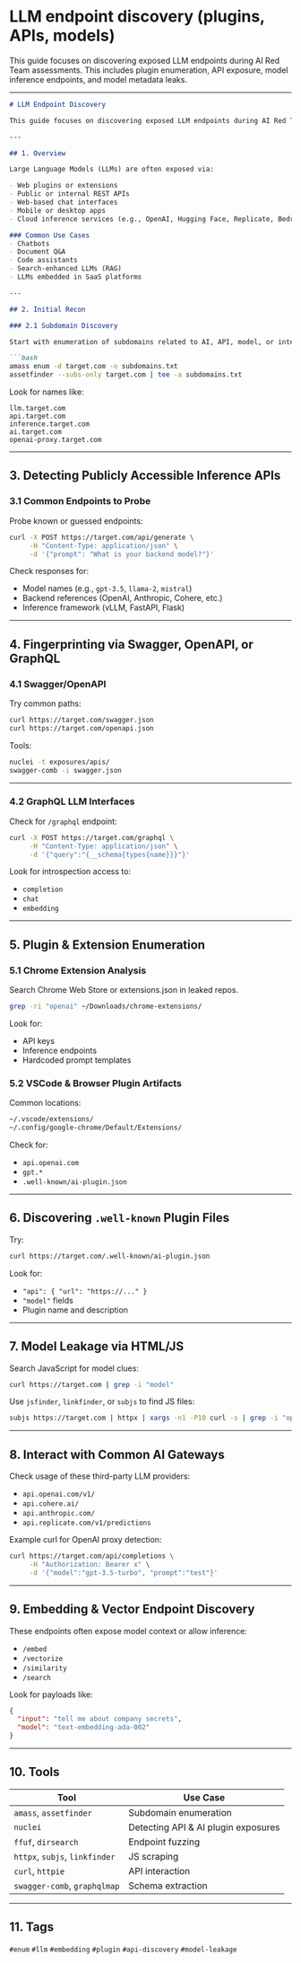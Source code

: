 # LLM endpoint discovery (plugins, APIs, models)
This guide focuses on discovering exposed LLM endpoints during AI Red Team assessments. 
This includes plugin enumeration, API exposure, model inference endpoints, and model metadata leaks.

---

````markdown
# LLM Endpoint Discovery

This guide focuses on discovering exposed LLM endpoints during AI Red Team assessments. This includes plugin enumeration, API exposure, model inference endpoints, and model metadata leaks.

---

## 1. Overview

Large Language Models (LLMs) are often exposed via:

- Web plugins or extensions
- Public or internal REST APIs
- Web-based chat interfaces
- Mobile or desktop apps
- Cloud inference services (e.g., OpenAI, Hugging Face, Replicate, Bedrock)

### Common Use Cases
- Chatbots
- Document Q&A
- Code assistants
- Search-enhanced LLMs (RAG)
- LLMs embedded in SaaS platforms

---

## 2. Initial Recon

### 2.1 Subdomain Discovery

Start with enumeration of subdomains related to AI, API, model, or internal services.

```bash
amass enum -d target.com -o subdomains.txt
assetfinder --subs-only target.com | tee -a subdomains.txt
````

Look for names like:

```
llm.target.com
api.target.com
inference.target.com
ai.target.com
openai-proxy.target.com
```

---

## 3. Detecting Publicly Accessible Inference APIs

### 3.1 Common Endpoints to Probe

Probe known or guessed endpoints:

```bash
curl -X POST https://target.com/api/generate \
     -H "Content-Type: application/json" \
     -d '{"prompt": "What is your backend model?"}'
```

Check responses for:

* Model names (e.g., `gpt-3.5`, `llama-2`, `mistral`)
* Backend references (OpenAI, Anthropic, Cohere, etc.)
* Inference framework (vLLM, FastAPI, Flask)

---

## 4. Fingerprinting via Swagger, OpenAPI, or GraphQL

### 4.1 Swagger/OpenAPI

Try common paths:

```bash
curl https://target.com/swagger.json
curl https://target.com/openapi.json
```

Tools:

```bash
nuclei -t exposures/apis/
swagger-comb -i swagger.json
```

---

### 4.2 GraphQL LLM Interfaces

Check for `/graphql` endpoint:

```bash
curl -X POST https://target.com/graphql \
     -H "Content-Type: application/json" \
     -d '{"query":"{__schema{types{name}}}"}'
```

Look for introspection access to:

* `completion`
* `chat`
* `embedding`

---

## 5. Plugin & Extension Enumeration

### 5.1 Chrome Extension Analysis

Search Chrome Web Store or extensions.json in leaked repos.

```bash
grep -ri "openai" ~/Downloads/chrome-extensions/
```

Look for:

* API keys
* Inference endpoints
* Hardcoded prompt templates

### 5.2 VSCode & Browser Plugin Artifacts

Common locations:

```bash
~/.vscode/extensions/
~/.config/google-chrome/Default/Extensions/
```

Check for:

* `api.openai.com`
* `gpt.*`
* `.well-known/ai-plugin.json`

---

## 6. Discovering `.well-known` Plugin Files

Try:

```bash
curl https://target.com/.well-known/ai-plugin.json
```

Look for:

* `"api": { "url": "https://..." }`
* `"model"` fields
* Plugin name and description

---

## 7. Model Leakage via HTML/JS

Search JavaScript for model clues:

```bash
curl https://target.com | grep -i "model"
```

Use `jsfinder`, `linkfinder`, or `subjs` to find JS files:

```bash
subjs https://target.com | httpx | xargs -n1 -P10 curl -s | grep -i "openai"
```

---

## 8. Interact with Common AI Gateways

Check usage of these third-party LLM providers:

* `api.openai.com/v1/`
* `api.cohere.ai/`
* `api.anthropic.com/`
* `api.replicate.com/v1/predictions`

Example curl for OpenAI proxy detection:

```bash
curl https://target.com/api/completions \
     -H "Authorization: Bearer x" \
     -d '{"model":"gpt-3.5-turbo", "prompt":"test"}'
```

---

## 9. Embedding & Vector Endpoint Discovery

These endpoints often expose model context or allow inference:

* `/embed`
* `/vectorize`
* `/similarity`
* `/search`

Look for payloads like:

```json
{
  "input": "tell me about company secrets",
  "model": "text-embedding-ada-002"
}
```

---

## 10. Tools

| Tool                           | Use Case                            |
| ------------------------------ | ----------------------------------- |
| `amass`, `assetfinder`         | Subdomain enumeration               |
| `nuclei`                       | Detecting API & AI plugin exposures |
| `ffuf`, `dirsearch`            | Endpoint fuzzing                    |
| `httpx`, `subjs`, `linkfinder` | JS scraping                         |
| `curl`, `httpie`               | API interaction                     |
| `swagger-comb`, `graphqlmap`   | Schema extraction                   |

---

## 11. Tags

`#enum` `#llm` `#embedding` `#plugin` `#api-discovery` `#model-leakage`

```

